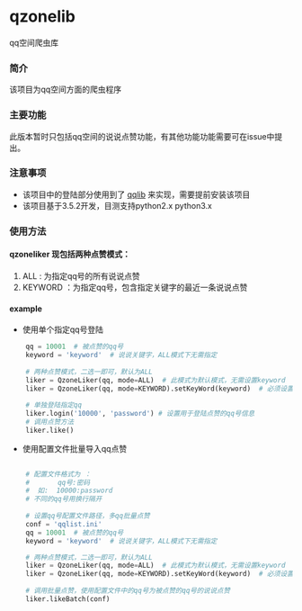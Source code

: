 # qzonelib
qq空间爬虫库

### 简介
该项目为qq空间方面的爬虫程序


### 主要功能
此版本暂时只包括qq空间的说说点赞功能，有其他功能功能需要可在issue中提出。


### 注意事项
* 该项目中的登陆部分使用到了 <a href="https://github.com/gera2ld/qqlib">qqlib</a> 来实现，需要提前安装该项目
* 该项目基于3.5.2开发，目测支持python2.x python3.x


### 使用方法
#### qzoneliker 现包括两种点赞模式：
1. ALL : 为指定qq号的所有说说点赞
2. KEYWORD ：为指定qq号，包含指定关键字的最近一条说说点赞


#### example
* 使用单个指定qq号登陆
```python 
    qq = 10001  # 被点赞的qq号
    keyword = 'keyword'  # 说说关键字，ALL模式下无需指定
    
    # 两种点赞模式，二选一即可，默认为ALL
    liker = QzoneLiker(qq, mode=ALL)  # 此模式为默认模式，无需设置keyword
    liker = QzoneLiker(qq, mode=KEYWORD).setKeyWord(keyword)  # 必须设置keyword
    
    # 单独登陆指定qq
    liker.login('10000', 'password') # 设置用于登陆点赞的qq号信息
    # 调用点赞方法
    liker.like()    
```
* 使用配置文件批量导入qq点赞
```python
  
    # 配置文件格式为 ：
    #       qq号:密码
    #  如:  10000:password
    # 不同的qq号用换行隔开
    
    # 设置qq号配置文件路径，多qq批量点赞
    conf = 'qqlist.ini'
    qq = 10001  # 被点赞的qq号
    keyword = 'keyword'  # 说说关键字，ALL模式下无需指定

    # 两种点赞模式，二选一即可，默认为ALL
    liker = QzoneLiker(qq, mode=ALL)  # 此模式为默认模式，无需设置keyword
    liker = QzoneLiker(qq, mode=KEYWORD).setKeyWord(keyword)  # 必须设置keyword
    
    # 调用批量点赞，使用配置文件中的qq号为被点赞的qq号的说说点赞
    liker.likeBatch(conf)

```
